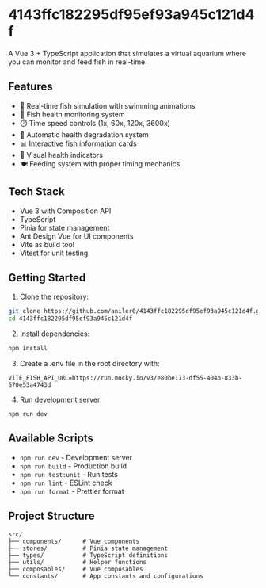 # 4143ffc182295df95ef93a945c121d4f

A Vue 3 + TypeScript application that simulates a virtual aquarium where you can monitor and feed fish in real-time.

## Features

- 🐠 Real-time fish simulation with swimming animations
- 💙 Fish health monitoring system
- ⏱️ Time speed controls (1x, 60x, 120x, 3600x)
- 🔄 Automatic health degradation system
- 📊 Interactive fish information cards
- 🎯 Visual health indicators
- 🍽️ Feeding system with proper timing mechanics

## Tech Stack

- Vue 3 with Composition API
- TypeScript
- Pinia for state management
- Ant Design Vue for UI components
- Vite as build tool
- Vitest for unit testing

## Getting Started

1. Clone the repository:

```sh
git clone https://github.com/aniler0/4143ffc182295df95ef93a945c121d4f.git
cd 4143ffc182295df95ef93a945c121d4f
```

2. Install dependencies:

```sh
npm install
```

3. Create a .env file in the root directory with:

```
VITE_FISH_API_URL=https://run.mocky.io/v3/e80be173-df55-404b-833b-670e53a4743d
```

4. Run development server:

```
npm run dev
```

## Available Scripts

- `npm run dev` - Development server
- `npm run build` - Production build
- `npm run test:unit` - Run tests
- `npm run lint` - ESLint check
- `npm run format` - Prettier format

## Project Structure

```
src/
├── components/      # Vue components
├── stores/          # Pinia state management
├── types/           # TypeScript definitions
├── utils/           # Helper functions
├── composables/     # Vue composables
└── constants/       # App constants and configurations

```
